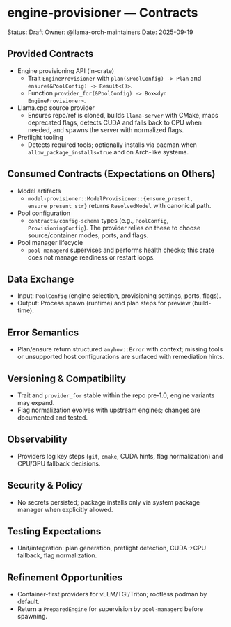 # engine-provisioner — Contracts

Status: Draft
Owner: @llama-orch-maintainers
Date: 2025-09-19

## Provided Contracts

- Engine provisioning API (in-crate)
  - Trait `EngineProvisioner` with `plan(&PoolConfig) -> Plan` and `ensure(&PoolConfig) -> Result<()>`.
  - Function `provider_for(&PoolConfig) -> Box<dyn EngineProvisioner>`.
- Llama.cpp source provider
  - Ensures repo/ref is cloned, builds `llama-server` with CMake, maps deprecated flags, detects CUDA and falls back to CPU when needed, and spawns the server with normalized flags.
- Preflight tooling
  - Detects required tools; optionally installs via pacman when `allow_package_installs=true` and on Arch-like systems.

## Consumed Contracts (Expectations on Others)

- Model artifacts
  - `model-provisioner::ModelProvisioner::{ensure_present, ensure_present_str}` returns `ResolvedModel` with canonical path.
- Pool configuration
  - `contracts/config-schema` types (e.g., `PoolConfig`, `ProvisioningConfig`). The provider relies on these to choose source/container modes, ports, and flags.
- Pool manager lifecycle
  - `pool-managerd` supervises and performs health checks; this crate does not manage readiness or restart loops.

## Data Exchange

- Input: `PoolConfig` (engine selection, provisioning settings, ports, flags).
- Output: Process spawn (runtime) and plan steps for preview (build-time).

## Error Semantics

- Plan/ensure return structured `anyhow::Error` with context; missing tools or unsupported host configurations are surfaced with remediation hints.

## Versioning & Compatibility

- Trait and `provider_for` stable within the repo pre‑1.0; engine variants may expand.
- Flag normalization evolves with upstream engines; changes are documented and tested.

## Observability

- Providers log key steps (`git`, `cmake`, CUDA hints, flag normalization) and CPU/GPU fallback decisions.

## Security & Policy

- No secrets persisted; package installs only via system package manager when explicitly allowed.

## Testing Expectations

- Unit/integration: plan generation, preflight detection, CUDA→CPU fallback, flag normalization.

## Refinement Opportunities

- Container-first providers for vLLM/TGI/Triton; rootless podman by default.
- Return a `PreparedEngine` for supervision by `pool-managerd` before spawning.
